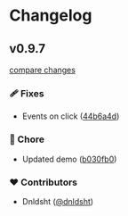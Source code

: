 # Changelog


## v0.9.7

[compare changes](https://github.com/UnevenSoftware/vue-insta-stories/compare/v0.9.6...v0.9.7)

### 🩹 Fixes

- Events on click ([44b6a4d](https://github.com/UnevenSoftware/vue-insta-stories/commit/44b6a4d))

### 🏡 Chore

- Updated demo ([b030fb0](https://github.com/UnevenSoftware/vue-insta-stories/commit/b030fb0))

### ❤️ Contributors

- Dnldsht ([@dnldsht](http://github.com/dnldsht))

